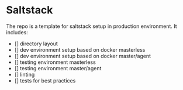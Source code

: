 # Saltstack
The repo is a template for saltstack setup in production environment.
It includes:
- [] directory layout
- [] dev environment setup based on docker masterless
- [] dev environment setup based on docker master/agent
- [] testing environment masterless
- [] testing environment master/agent
- [] linting
- [] tests for best practices

